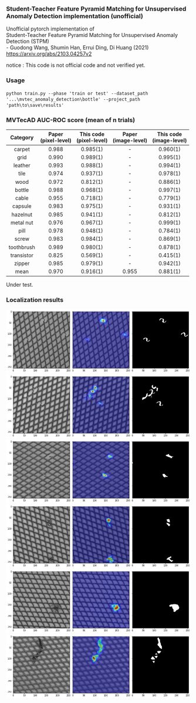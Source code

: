 ### Student-Teacher Feature Pyramid Matching for Unsupervised Anomaly Detection implementation (unofficial)
Unofficial pytorch implementation of  
Student-Teacher Feature Pyramid Matching for Unsupervised Anomaly Detection (STPM)  
\- Guodong Wang, Shumin Han, Errui Ding, Di Huang  (2021)  
https://arxiv.org/abs/2103.04257v2  

notice : This code is not official code and not verified yet. 

### Usage 
~~~
python train.py --phase 'train or test' --dataset_path '...\mvtec_anomaly_detection\bottle' --project_path 'path\to\save\results'
~~~

### MVTecAD AUC-ROC score (mean of n trials)
| Category | Paper<br>(pixel-level) | This code<br>(pixel-level) | Paper<br>(image-level) | This code<br>(image-level) |
| :-----: | :-: | :-: | :-: | :-: |
| carpet | 0.988 | 0.985(1)| - | 0.960(1) |
| grid | 0.990 | 0.989(1)| - | 0.995(1)|
| leather | 0.993 | 0.988(1)| - | 0.994(1) |
| tile | 0.974 | 0.937(1)| - | 0.978(1) |
| wood | 0.972 | 0.812(1)| - | 0.886(1) |
| bottle | 0.988 | 0.968(1)| - | 0.997(1) |
| cable | 0.955 | 0.718(1)| - | 0.779(1) |
| capsule | 0.983 | 0.975(1)| - | 0.931(1) |
| hazelnut | 0.985 | 0.941(1)| - | 0.812(1) |
| metal nut | 0.976 | 0.967(1)| - | 0.999(1) |
| pill | 0.978 | 0.948(1)| - | 0.784(1) |
| screw | 0.983 | 0.984(1)| - | 0.869(1) |
| toothbrush | 0.989 | 0.980(1) | - | 0.878(1) |
| transistor | 0.825 | 0.569(1)| - | 0.415(1) |
| zipper | 0.985 | 0.979(1)| - | 0.942(1) |
| mean | 0.970 | 0.916(1) | 0.955 | 0.881(1) |

Under test.    

### Localization results   


![plot](./samples/bent_003_arr.png)
![plot](./samples/bent_009_arr.png)
![plot](./samples/broken_000_arr.png)
![plot](./samples/metal_contamination_003_arr.png)
![plot](./samples/thread_001_arr.png)
![plot](./samples/thread_005_arr.png)
